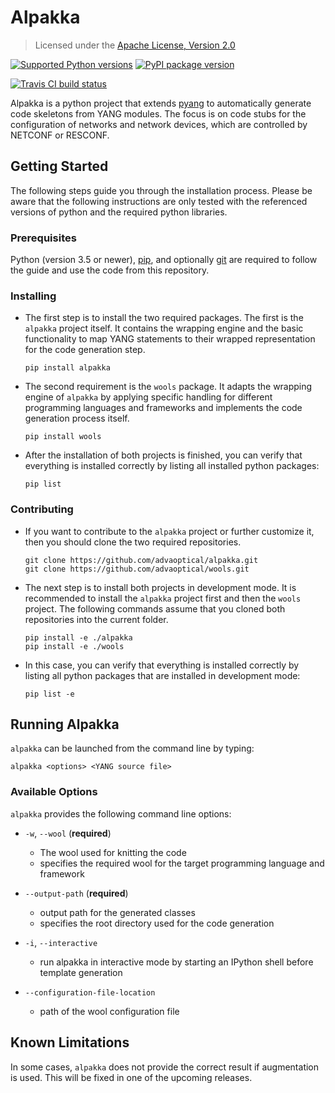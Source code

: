 # Alpakka

> Licensed under the [Apache License, Version 2.0][license]

[license]: http://www.apache.org/licenses/LICENSE-2.0

[![Supported Python versions][pyversions]][python]
[![PyPI package version][version]][pypi]

[pyversions]: https://img.shields.io/pypi/pyversions/alpakka.svg

[python]: https://python.org

[version]: https://img.shields.io/pypi/v/alpakka.svg

[pypi]: https://pypi.python.org/pypi/alpakka

[![Travis CI build status][status]][travis]

[status]: https://travis-ci.org/advaoptical/alpakka.svg?branch=master

[travis]: https://travis-ci.org/advaoptical/alpakka

Alpakka is a python project that extends [pyang] to automatically generate code skeletons from YANG modules. The focus is on code stubs for the configuration of networks and network devices, which are controlled by NETCONF or RESCONF.

[pyang]: https://github.com/mbj4668/pyang

## Getting Started

The following steps guide you through the installation process. Please be aware that the following instructions are only tested with the referenced versions of python and the required python libraries.

### Prerequisites

Python (version 3.5 or newer), [pip], and optionally [git] are required to follow the guide and use the code from this repository.

[pip]: https://pip.pypa.io

[git]: https://git-scm.com

### Installing

* The first step is to install the two required packages. The first is the `alpakka` project itself. It contains the wrapping engine and the basic functionality to map YANG statements to their wrapped representation for the code generation step.

  ```console
  pip install alpakka
  ```

* The second requirement is the `wools` package. It adapts the wrapping engine of `alpakka` by applying specific handling for different programming languages and frameworks and implements the code generation process itself.

  ```console
  pip install wools
  ```

* After the installation of both projects is finished, you can verify that everything is installed correctly by listing all installed python packages:

  ```console
  pip list
  ```

### Contributing

* If you want to contribute to the `alpakka` project or further customize it, then you should clone the two required repositories.

  ```console
  git clone https://github.com/advaoptical/alpakka.git
  git clone https://github.com/advaoptical/wools.git
  ```

* The next step is to install both projects in development mode. It is recommended to install the `alpakka` project first and then the `wools` project. The following commands assume that you cloned both repositories into the current folder.

  ```console
  pip install -e ./alpakka
  pip install -e ./wools
  ```

* In this case, you can verify that everything is installed correctly by listing all python packages that are installed in development mode:

  ```console
  pip list -e
  ```

## Running Alpakka

`alpakka` can be launched from the command line by typing:

```console
alpakka <options> <YANG source file>
```

### Available Options

`alpakka` provides the following command line options:

* `-w`, `--wool` (**required**)

  * The wool used for knitting the code
  * specifies the required wool for the target programming language and framework

* `--output-path` (**required**)

  * output path for the generated classes
  * specifies the root directory used for the code generation

* `-i`, `--interactive`

  * run alpakka in interactive mode by starting an IPython shell before template generation

* `--configuration-file-location`

  * path of the wool configuration file

## Known Limitations

In some cases, `alpakka` does not provide the correct result if augmentation is used. This will be fixed in one of the upcoming releases.
